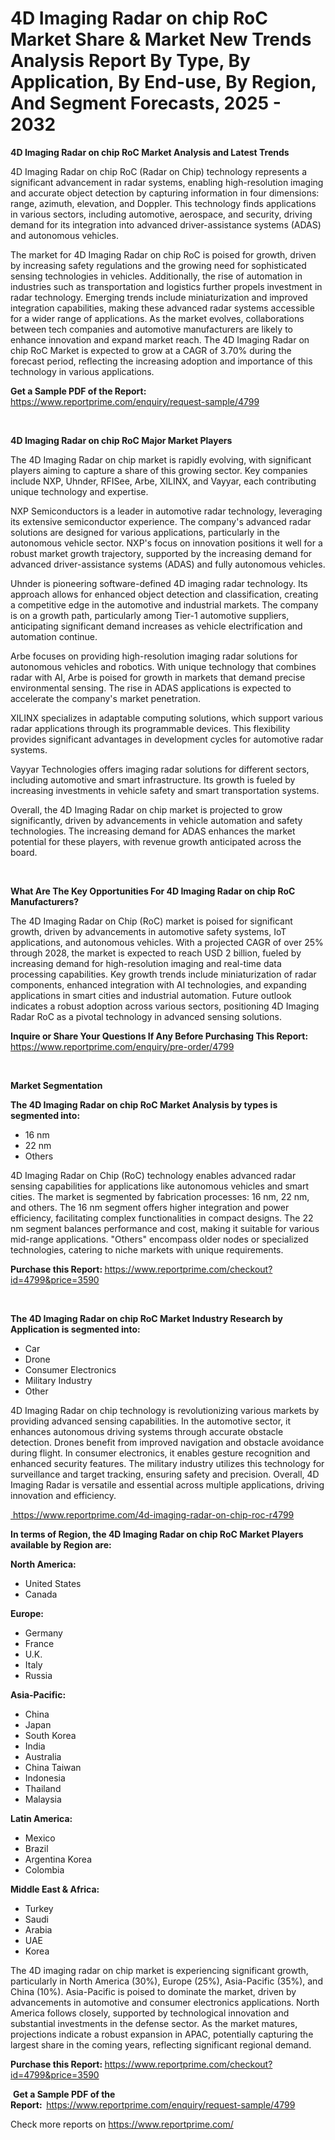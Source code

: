 <p><h1>4D Imaging Radar on chip RoC Market Share & Market New Trends Analysis Report By Type, By Application, By End-use, By Region, And Segment Forecasts, 2025 - 2032</h1></p><p><strong>4D Imaging Radar on chip RoC Market Analysis and Latest Trends</strong></p>
<p><p>4D Imaging Radar on chip RoC (Radar on Chip) technology represents a significant advancement in radar systems, enabling high-resolution imaging and accurate object detection by capturing information in four dimensions: range, azimuth, elevation, and Doppler. This technology finds applications in various sectors, including automotive, aerospace, and security, driving demand for its integration into advanced driver-assistance systems (ADAS) and autonomous vehicles.</p><p>The market for 4D Imaging Radar on chip RoC is poised for growth, driven by increasing safety regulations and the growing need for sophisticated sensing technologies in vehicles. Additionally, the rise of automation in industries such as transportation and logistics further propels investment in radar technology. Emerging trends include miniaturization and improved integration capabilities, making these advanced radar systems accessible for a wider range of applications. As the market evolves, collaborations between tech companies and automotive manufacturers are likely to enhance innovation and expand market reach. The 4D Imaging Radar on chip RoC Market is expected to grow at a CAGR of 3.70% during the forecast period, reflecting the increasing adoption and importance of this technology in various applications.</p></p>
<p><strong>Get a Sample PDF of the Report:&nbsp;</strong> <a href="https://www.reportprime.com/enquiry/request-sample/4799?utm_campaign=3130&utm_medium=2&utm_source=Github&utm_content=ia&utm_term=19032025&utm_id=4d-imaging-radar-on-chip-roc">https://www.reportprime.com/enquiry/request-sample/4799</a></p>
<p>&nbsp;</p>
<p><strong>4D Imaging Radar on chip RoC Major Market Players</strong></p>
<p><p>The 4D Imaging Radar on chip market is rapidly evolving, with significant players aiming to capture a share of this growing sector. Key companies include NXP, Uhnder, RFISee, Arbe, XILINX, and Vayyar, each contributing unique technology and expertise.</p><p>NXP Semiconductors is a leader in automotive radar technology, leveraging its extensive semiconductor experience. The company's advanced radar solutions are designed for various applications, particularly in the autonomous vehicle sector. NXP's focus on innovation positions it well for a robust market growth trajectory, supported by the increasing demand for advanced driver-assistance systems (ADAS) and fully autonomous vehicles.</p><p>Uhnder is pioneering software-defined 4D imaging radar technology. Its approach allows for enhanced object detection and classification, creating a competitive edge in the automotive and industrial markets. The company is on a growth path, particularly among Tier-1 automotive suppliers, anticipating significant demand increases as vehicle electrification and automation continue.</p><p>Arbe focuses on providing high-resolution imaging radar solutions for autonomous vehicles and robotics. With unique technology that combines radar with AI, Arbe is poised for growth in markets that demand precise environmental sensing. The rise in ADAS applications is expected to accelerate the company's market penetration.</p><p>XILINX specializes in adaptable computing solutions, which support various radar applications through its programmable devices. This flexibility provides significant advantages in development cycles for automotive radar systems.</p><p>Vayyar Technologies offers imaging radar solutions for different sectors, including automotive and smart infrastructure. Its growth is fueled by increasing investments in vehicle safety and smart transportation systems.</p><p>Overall, the 4D Imaging Radar on chip market is projected to grow significantly, driven by advancements in vehicle automation and safety technologies. The increasing demand for ADAS enhances the market potential for these players, with revenue growth anticipated across the board.</p></p>
<p>&nbsp;</p>
<p><strong>What Are The Key Opportunities For 4D Imaging Radar on chip RoC Manufacturers?</strong></p>
<p><p>The 4D Imaging Radar on Chip (RoC) market is poised for significant growth, driven by advancements in automotive safety systems, IoT applications, and autonomous vehicles. With a projected CAGR of over 25% through 2028, the market is expected to reach USD 2 billion, fueled by increasing demand for high-resolution imaging and real-time data processing capabilities. Key growth trends include miniaturization of radar components, enhanced integration with AI technologies, and expanding applications in smart cities and industrial automation. Future outlook indicates a robust adoption across various sectors, positioning 4D Imaging Radar RoC as a pivotal technology in advanced sensing solutions.</p></p>
<p><strong>Inquire or Share Your Questions If Any Before Purchasing This Report:</strong> <a href="https://www.reportprime.com/enquiry/pre-order/4799?utm_campaign=3130&utm_medium=2&utm_source=Github&utm_content=ia&utm_term=19032025&utm_id=4d-imaging-radar-on-chip-roc">https://www.reportprime.com/enquiry/pre-order/4799</a></p>
<p>&nbsp;</p>
<p><strong>Market Segmentation</strong></p>
<p><strong>The 4D Imaging Radar on chip RoC Market Analysis by types is segmented into:</strong></p>
<p><ul><li>16 nm</li><li>22 nm</li><li>Others</li></ul></p>
<p><p>4D Imaging Radar on Chip (RoC) technology enables advanced radar sensing capabilities for applications like autonomous vehicles and smart cities. The market is segmented by fabrication processes: 16 nm, 22 nm, and others. The 16 nm segment offers higher integration and power efficiency, facilitating complex functionalities in compact designs. The 22 nm segment balances performance and cost, making it suitable for various mid-range applications. "Others" encompass older nodes or specialized technologies, catering to niche markets with unique requirements.</p></p>
<p><strong>Purchase this Report:&nbsp;</strong><a href="https://www.reportprime.com/checkout?id=4799&price=3590&utm_campaign=3130&utm_medium=2&utm_source=Github&utm_content=ia&utm_term=19032025&utm_id=4d-imaging-radar-on-chip-roc">https://www.reportprime.com/checkout?id=4799&price=3590</a></p>
<p>&nbsp;</p>
<p><strong>The 4D Imaging Radar on chip RoC Market Industry Research by Application is segmented into:</strong></p>
<p><ul><li>Car</li><li>Drone</li><li>Consumer Electronics</li><li>Military Industry</li><li>Other</li></ul></p>
<p><p>4D Imaging Radar on chip technology is revolutionizing various markets by providing advanced sensing capabilities. In the automotive sector, it enhances autonomous driving systems through accurate obstacle detection. Drones benefit from improved navigation and obstacle avoidance during flight. In consumer electronics, it enables gesture recognition and enhanced security features. The military industry utilizes this technology for surveillance and target tracking, ensuring safety and precision. Overall, 4D Imaging Radar is versatile and essential across multiple applications, driving innovation and efficiency.</p></p>
<p><a href="https://www.reportprime.com/4d-imaging-radar-on-chip-roc-r4799?utm_campaign=3130&utm_medium=2&utm_source=Github&utm_content=ia&utm_term=19032025&utm_id=4d-imaging-radar-on-chip-roc">&nbsp;https://www.reportprime.com/4d-imaging-radar-on-chip-roc-r4799</a></p>
<p><strong>In terms of Region, the 4D Imaging Radar on chip RoC Market Players available by Region are:</strong></p>
<p>
    <p> <strong> North America: </strong>
        <ul>
            <li>United States</li>
            <li>Canada</li>
        </ul>
        </p> 
    <p> <strong> Europe: </strong>
        <ul>
            <li>Germany</li>
            <li>France</li>
            <li>U.K.</li>
            <li>Italy</li>
            <li>Russia</li>
        </ul>
        </p> 
    <p> <strong> Asia-Pacific: </strong>
        <ul>
            <li>China</li>
            <li>Japan</li>
            <li>South Korea</li>
            <li>India</li>
            <li>Australia</li>
            <li>China Taiwan</li>
            <li>Indonesia</li>
            <li>Thailand</li>
            <li>Malaysia</li>
        </ul>
        </p> 
    <p> <strong> Latin America: </strong>
        <ul>
            <li>Mexico</li>
            <li>Brazil</li>
            <li>Argentina Korea</li>
            <li>Colombia</li>
        </ul>
        </p> 
    <p> <strong> Middle East & Africa: </strong>
        <ul>
            <li>Turkey</li>
            <li>Saudi</li>
            <li>Arabia</li>
            <li>UAE</li>
            <li>Korea</li>
        </ul>
    </p>
    </p>
<p><p>The 4D imaging radar on chip market is experiencing significant growth, particularly in North America (30%), Europe (25%), Asia-Pacific (35%), and China (10%). Asia-Pacific is poised to dominate the market, driven by advancements in automotive and consumer electronics applications. North America follows closely, supported by technological innovation and substantial investments in the defense sector. As the market matures, projections indicate a robust expansion in APAC, potentially capturing the largest share in the coming years, reflecting significant regional demand.</p></p>
<p><strong>Purchase this Report: </strong><a href="https://www.reportprime.com/checkout?id=4799&price=3590&utm_campaign=3130&utm_medium=2&utm_source=Github&utm_content=ia&utm_term=19032025&utm_id=4d-imaging-radar-on-chip-roc">https://www.reportprime.com/checkout?id=4799&price=3590</a></p>
<p>&nbsp;<strong>Get a Sample PDF of the Report:&nbsp;&nbsp;</strong><a href="https://www.reportprime.com/enquiry/request-sample/4799?utm_campaign=3130&utm_medium=2&utm_source=Github&utm_content=ia&utm_term=19032025&utm_id=4d-imaging-radar-on-chip-roc">https://www.reportprime.com/enquiry/request-sample/4799</a></p>
<p><strong></strong></p>
<p>Check more reports on <a href="https://www.reportprime.com/?utm_campaign=3130&utm_medium=2&utm_source=Github&utm_content=ia&utm_term=19032025&utm_id=4d-imaging-radar-on-chip-roc">https://www.reportprime.com/</a></p>
